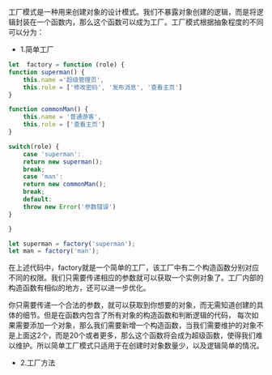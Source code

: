 工厂模式是一种用来创建对象的设计模式。我们不暴露对象创建的逻辑，而是将逻辑封装在一个函数内，那么这个函数可以成为工厂。工厂模式根据抽象程度的不同可以分为：

- 1.简单工厂 

```js
let  factory = function (role) {
function superman() {
    this.name ='超级管理员', 
    this.role = ['修改密码', '发布消息', '查看主页']
}

function commonMan() {
    this.name = '普通游客', 
    this.role = ['查看主页']
}

switch(role) {
    case 'superman':
    return new superman();
    break;
    case 'man':
    return new commonMan();
    break;
    default:
    throw new Error('参数错误')
}

}

let superman = factory('superman');
let man = factory('man');
```

在上述代码中，factory就是一个简单的工厂，该工厂中有二个构造函数分别对应不同的权限。我们只需要传递相应的参数就可以获取一个实例对象了。工厂内部的构造函数有相似的地方，还可以进一步优化。

你只需要传递一个合法的参数，就可以获取到你想要的对象，而无需知道创建的具体的细节。但是在函数内包含了所有对象的构造函数和判断逻辑的代码， 每次如果需要添加一个对象，那么我们需要新增一个构造函数，当我们需要维护的对象不是上面这2个，而是20个或者更多，那么这个函数将会成为超级函数，使得我们难以维护。所以简单工厂模式只适用于在创建时对象数量少，以及逻辑简单的情况。

- 2.工厂方法 

```js